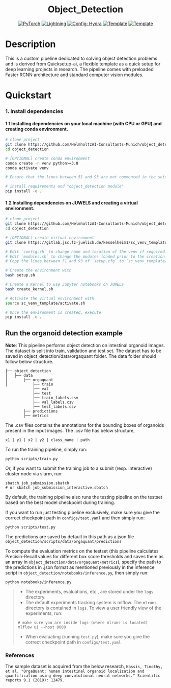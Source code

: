

<div align="center">

# Object_Detection
<a href="https://pytorch.org/get-started/locally/"><img alt="PyTorch" src="https://img.shields.io/badge/PyTorch-ee4c2c?logo=pytorch&logoColor=white"></a>
<a href="https://pytorchlightning.ai/"><img alt="Lightning" src="https://img.shields.io/badge/-Lightning-792ee5?logo=pytorchlightning&logoColor=white"></a>
<a href="https://hydra.cc/"><img alt="Config: Hydra" src="https://img.shields.io/badge/Config-Hydra-89b8cd"></a>
<a href="https://github.com/HelmholtzAI-Consultants-Munich/ML-Pipeline-Template"><img alt="Template" src="https://img.shields.io/badge/-Lightning--Hydra--Template-017F2F?style=flat&logo=github&labelColor=gray"></a>
<a href="https://github.com/pyscaffold/pyscaffoldext-dsproject"><img alt="Template" src="https://img.shields.io/badge/-Pyscaffold--Datascience-017F2F?style=flat&logo=github&labelColor=gray"></a>

</div>

# Description
This is a custom pipeline dedicated to solving object detection problems and is derived from Quicksetup-ai, a flexible template as a quick setup for deep learning projects in research. The pipeline comes with preloaded Faster RCNN architecture and standard computer vision modules. 

# Quickstart

### 1. Install dependencies

#### 1.1 Installing dependencies on your local machine (with CPU or GPU) and creating conda environment.

```bash
# clone project
git clone https://github.com/HelmholtzAI-Consultants-Munich/object_detection.git
cd object_detection

# [OPTIONAL] create conda environment
conda create -n venv python>=3.8
conda activate venv

# Ensure that the lines between 51 and 93 are not commented in the setup.cfg file.

# install requirements and "object_detection module"
pip install -e .
```

#### 1.2 Installing dependencies on JUWELS and creating a virtual environment.

```bash
# clone project
git clone https://github.com/HelmholtzAI-Consultants-Munich/object_detection.git
cd object_detection

# [OPTIONAL] create virtual environment
git clone https://gitlab.jsc.fz-juelich.de/kesselheim1/sc_venv_template.git

# Edit `config.sh` to change name and location of the venv if required.
# Edit `modules.sh` to change the modules loaded prior to the creation of the venv.
# Copy the lines between 51 and 93 of `setup.cfg` to `sc_venv_template/requirements.txt` and comment the same lines between 51 and 93 in the setup.cfg file.

# Create the environment with 
bash setup.sh

# Create a Kernel to use Jupyter notebooks on JUWELS
bash create_kernel.sh

# Activate the virtual environment with 
source sc_venv_template/activate.sh

# Once the environment is created, execute 
pip install -e .

```
## Run the organoid detection example

**Note**: This pipeline performs object detection on intestinal organoid images. The dataset is split into train, validation and test set. The dataset has to be saved in object_detection/data/orgaquant folder. The data folder should follow below structure.
```
├── object_detection                             
│   ├── data                               
│       ├── orgaquant                             
│           ├── train
            ├── val
            ├── test
            ├── train_labels.csv
            ├── val_labels.csv
            ├── test_labels.csv
        ├── predictions
        ├── metrics
```
The .csv files contains the annotations for the bounding boxes of organoids present in the input images. The .csv file has below structure,

```x1 | y1 | x2 | y2 | class_name | path```


To run the training pipeline, simply run:
```
python scripts/train.py

```

Or, if you want to submit the training job to a submit (resp. interactive) cluster node via slurm, run:
```
sbatch job_submission.sbatch
# or sbatch job_submission_interactive.sbatch
```
By default, the training pipeline also runs the testing pipeline on the testset based on the best model checkpoint during training.

If you want to run just testing pipeline exclusively, make sure you give the correct checkpoint path in `configs/test.yaml` and then simply run:
```
python scripts/test.py

```
The predictions are saved by default in this path as a json file `object_detection/scripts/data/orgaquant/predictions`

To compute the evaluation metrics on the testset (this pipeline calculates Precisin-Recall values for different box score thresholds and saves them as an array in `object_detection/data/orgaquant/metrics`), specify the path to the predictions in .json format as mentioned previously in the inference script in `object_detection/notebooks/inference.py`, then simply run:

```
python notebooks/inference.py

```


> * The experiments, evaluations, etc., are stored under the `logs` directory.
> * The default experiments tracking system is mlflow. The `mlruns` directory is contained in `logs`. To view a user friendly view of the experiments, run:
> ```
> # make sure you are inside logs (where mlruns is located)
> mlflow ui --host 0000
> ```
> * When evaluating (running `test.py`), make sure you give the correct checkpoint path in `configs/test.yaml`



### References
The sample dataset is acquired from the below research,
`Kassis, Timothy, et al. "OrgaQuant: human intestinal organoid localization and quantification using deep convolutional neural networks." Scientific reports 9.1 (2019): 12479.`